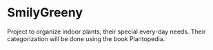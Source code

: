 # SmilyGreeny

Project to organize indoor plants, their special every-day needs.
Their categorization will be done using the book Plantopedia.
